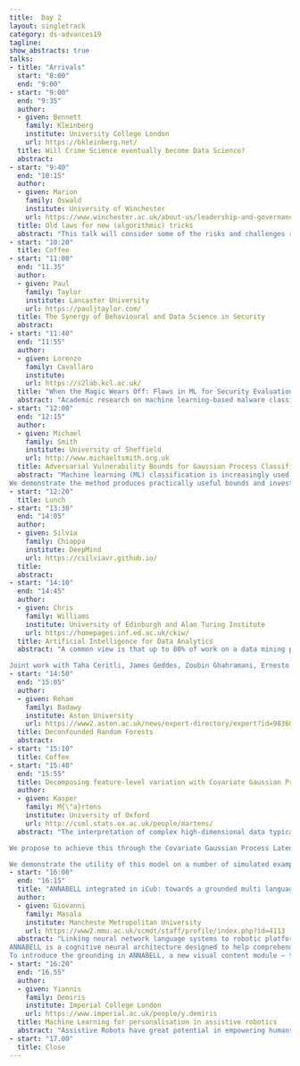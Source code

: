 ```yaml
---
title:  Day 2
layout: singletrack
category: ds-advances19
tagline: 
show_abstracts: true
talks:
- title: "Arrivals"
  start: "8:00"
  end: "9:00"
- start: "9:00"
  end: "9:35"
  author:
  - given: Bennett
    family: Kleinberg
    institute: University College London
    url: https://bkleinberg.net/
  title: Will Crime Science eventually become Data Science?
  abstract: 
- start: "9:40"
  end: "10:15"
  author:
  - given: Marion
    family: Oswald
    institute: University of Winchester
    url: https://www.winchester.ac.uk/about-us/leadership-and-governance/staff-directory/staff-profiles/oswald.php
  title: Old laws for new (algorithmic) tricks
  abstract: "This talk will consider some of the risks and challenges raised by the use of algorithm-assisted decision-making and predictive machine learning tools by the public sector, with a particular focus on policing and security. Alongside, it reviews a number of long-standing English administrative law rules designed to regulate the discretionary power of the state. The principles of administrative law are concerned with human decisions involved in the exercise of state power and discretion, thus offering a promising avenue for the regulation of the growing number of AI methods and applications deployed within the public sector. This talk will re-frame key rules for the new algorithmic environment and argues that 'old' law-interpreted for a new context-can help guide lawyers, data scientists and public sector practitioners alike when considering the development and deployment of new algorithmic tools."
- start: "10:20"
  title: Coffee
- start: "11:00"
  end: "11.35"
  author:
  - given: Paul
    family: Taylor
    institute: Lancaster University
    url: https://pauljtaylor.com/
  title: The Synergy of Behavioural and Data Science in Security
  abstract: 
- start: "11:40"
  end: "11:55"
  author:
  - given: Lorenzo
    family: Cavallaro
    institute: 
    url: https://s2lab.kcl.ac.uk/
  title: "When the Magic Wears Off: Flaws in ML for Security Evaluations (and What to Do about It)"
  abstract: "Academic research on machine learning-based malware classification appears to leave very little room for improvement, boasting F1 performance figures of up to 0.99. Is the problem solved? In this talk, we argue that there is an endemic issue of inflated results due to two pervasive sources of experimental bias: spatial bias, caused by distributions of training and testing data not representative of a real-world deployment, and temporal bias, caused by incorrect splits of training and testing sets (e.g., in cross-validation) leading to impossible configurations. To overcome this issue, we propose a set of space and time constraints for experiment design. Furthermore, we introduce a new metric that summarizes the performance of a classifier over time, i.e., its expected robustness in a real-world setting. Finally, we present an algorithm to tune the performance of a given classifier. We have implemented our solutions in TESSERACT, an open source evaluation framework that allows a fair comparison of malware classifiers in a realistic setting. We used TESSERACT to evaluate two well-known malware classifiers from the literature on a dataset of 129K applications, demonstrating the distortion of results due to experimental bias and showcasing significant improvements from tuning."
- start: "12:00"
  end: "12:15"
  author:
  - given: Michael
    family: Smith
    institute: University of Sheffield
    url: http://www.michaeltsmith.org.uk
  title: Adversarial Vulnerability Bounds for Gaussian Process Classification
  abstract: "Machine learning (ML) classification is increasingly used in safety-critical systems. Protecting ML classifiers from adversarial examples (AEs) is crucial. In this paper we produce a bound that holds for the entire input domain, thus bounding the potential for any future adversarial method to cause misclassification. We use Gaussian process classification (GPC) due to its strong priors and uncertainty quantification and frame the problem as bounding the number of inputs that need perturbing to cause a confidently classified point to be confidently misclassified. 
We demonstrate the method produces practically useful bounds and investigate the effect of regularisation, comparing the results to logistic regression (LR). The method provides formal guarantees on the robustness of GPC."
- start: "12:20"
  title: Lunch
- start: "13:30"
  end: "14:05"
  author:
  - given: Silvia
    family: Chiappa
    institute: DeepMind
    url: https://csilviavr.github.io/
  title: 
  abstract: 
- start: "14:10"
  end: "14:45"
  author:
  - given: Chris
    family: Williams
    institute: University of Edinburgh and Alan Turing Institute
    url: https://homepages.inf.ed.ac.uk/ckiw/
  title: Artificial Intelligence for Data Analytics
  abstract: "A common view is that up to 80% of work on a data mining project is involved in data understanding, cleaning and preparation, yet machine learning has not focused very much on these topics.  I will describe issues around data parsing, obtaining (or inferring) a data dictionary, data integration, entity resolution, structural variability, identifying and repairing missing data, and anomaly detection and repair. I will discuss work from the AIDA project at the Alan Turing Institute which addresses some of these issues.

Joint work with Taha Ceritli, James Geddes, Zoubin Ghahramani, Ernesto Jimenez-Ruiz, Ian Horrocks, Alfredo Nazabal, Tomas Petricek, Charles Sutton, and Gerrit Van Den Burg."
- start: "14:50"
  end: "15:05"
  author:
  - given: Reham
    family: Badawy
    institute: Aston University
    url: https://www2.aston.ac.uk/news/expert-directory/expert?id=98360016-3d2b-4d49-9832-01adb6afcec3
  title: Deconfounded Random Forests
  abstract:
- start: "15:10"
  title: Coffee
- start: "15:40"
  end: "15:55"
  title: Decomposing feature-level variation with Covariate Gaussian Process Latent Variable Models
  author: 
  - given: Kasper
    family: M{\"a}rtens
    institute: University of Oxford
    url: http://csml.stats.ox.ac.uk/people/martens/
  abstract: "The interpretation of complex high-dimensional data typically requires the use of dimensionality reduction techniques to extract explanatory low-dimensional representations. However, these representations may not be sufficient or appropriate to aid interpretation, and in many real-world problems, the physical interpretation must be made in terms of the original features themselves. Therefore characterising the relationship between latent low-dimensional representations, external covariates, and feature-level variation can be critical. 

We propose to achieve this through the Covariate Gaussian Process Latent Variable Model (c-GPLVM) which embeds structured sparsity-inducing kernel decomposition within the GPLVM framework to allow the explicit disentanglement of feature-level variation in terms of covariate-dependent effects, contribution of latent variables, and interaction effects between the two. 

We demonstrate the utility of this model on a number of simulated examples and applications in disease progression modelling from high-dimensional gene expression data in the presence of additional phenotypes. In each setting we show that the c-GPLVM is able to effectively extract low-dimensional structures from high-dimensional data sets whilst allowing a breakdown of feature-level variability that is not present in other commonly used dimensionality reduction approaches. "
- start: "16:00"
  end: "16:15"
  title: "ANNABELL integrated in iCub: towards a grounded multi language system"
  author: 
  - given: Giovanni
    family: Masala
    institute: Mancheste Metropolitan University
    url: https://www2.mmu.ac.uk/scmdt/staff/profile/index.php?id=4113
  abstract: "Linking neural network language systems to robotic platforms enables to tackle the language grounding problem [1]. The grounding problem is strictly connected to the embodied approach to cognition in both natural and artificial cognitive systems. The primary accounts of grounded cognition address the role of the body in cognition, based on prevailing findings that bodily states can bootstrap cognitive skills. We propose an integrated platform build upon a cognitive neuroscience-inspired system called ANNABELL [2] and the iCub robot [3]. The ANNABELL system (Artificial Neural Network with Adaptive Behaviour Exploited for Language Learning) provides a critical development in the qualitative and quantitative scaling-up of neural network models exploited for language learning and understanding. The aim is to effectively perform open-ended, cumulative learning experiments to validate the neuro-robotic architecture for human-robot scenarios on joint object manipulation tasks and on conversational interactions with robot companions. 
ANNABELL is a cognitive neural architecture designed to help comprehend the cognitive processes involved in early language development through a large-scale neural network (2.1 million neurons, interconnected through 33 billion virtual connections) capable of learning thousands of words and sentences. The architecture of ANNABELL finds a correspondence with the Baddeley’s multi-component working memory model [4] comprising four main components: a verbal short-term memory (STM), a verbal long-term memory, a central executive and a reward structure. 
To introduce the grounding in ANNABELL, a new visual content module — the visuo-spatial sketchpad of the Baddeley’s architecture — is under development. The integrated platform between ANNABELL and iCub, is achieved through a Yet Another Robot Platform (YARP) interface [6]. The YARP module provides the common communication interface between the robot, the novel version of the ANNABELL system and further additional features namely a smart vision module, based on a deep learning approach [7] and a speech recognition module, based on Google Cloud Speech, to insert input by speech instead of written text. "
- start: "16:20"
  end: "16.55"
  author:
  - given: Yiannis
    family: Demiris
    institute: Imperial College London
    url: https://www.imperial.ac.uk/people/y.demiris
  title: Machine Learning for personalisation in assistive robotics
  abstract: "Assistive Robots have great potential in empowering humans with increased capabilities but for assistance to be most effective, it should be personalised to the individual. Machine learning has great potential for personalisation through the acquisition of physiological, behavioural and performance data through sensors. In this talk, I will describe our computational architectures for biologically inspired action understanding and user modelling through generative ensembles of machine learning algorithms working at multiple levels of abstraction. I will describe a range of applications demonstrating the use of data-driven personalisation in fields such as robotic wheelchairs for children, assisted dressing, robot-assisted education and human-vehicle interaction."
- start: "17.00"
  title: Close
---
```




